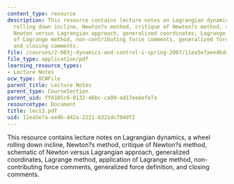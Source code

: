 ```yaml
---
content_type: resource
description: This resource contains lecture notes on Lagrangian dynamics, a wheel
  rolling down incline, Newton?s method, critique of Newton?s method, schematic of
  Newton versus Lagrangian approach, generalized coordinates, Lagrange method, application
  of Lagrange method, non-contributing force comments, generalized force definition,
  and closing comments.
file: /courses/2-003j-dynamics-and-control-i-spring-2007/11ea5e7aee4bd42a22216321dc704df2_lec13.pdf
file_type: application/pdf
learning_resource_types:
- Lecture Notes
ocw_type: OCWFile
parent_title: Lecture Notes
parent_type: CourseSection
parent_uid: ff6105c6-0132-46bc-ca99-ad17eebefe7a
resourcetype: Document
title: lec13.pdf
uid: 11ea5e7a-ee4b-d42a-2221-6321dc704df2
---
```

This resource contains lecture notes on Lagrangian dynamics, a wheel rolling down incline, Newton?s method, critique of Newton?s method, schematic of Newton versus Lagrangian approach, generalized coordinates, Lagrange method, application of Lagrange method, non-contributing force comments, generalized force definition, and closing comments.

